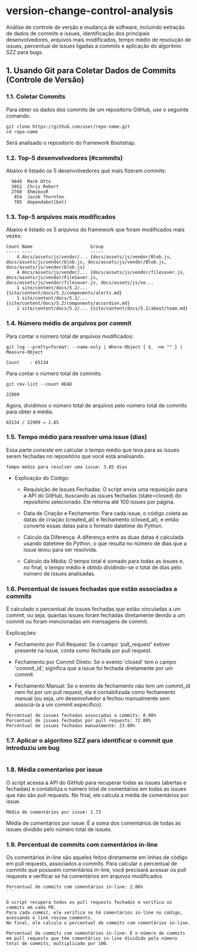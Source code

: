# version-change-control-analysis
Análise de controle de versão e mudança de software, incluindo extração de dados de commits e issues, identificação dos principais desenvolvedores, arquivos mais modificados, tempo médio de resolução de issues, percentual de issues ligadas a commits e aplicação do algoritmo SZZ para bugs.

## 1. Usando Git para Coletar Dados de Commits (Controle de Versão)

### 1.1. Coletar Commits
Para obter os dados dos commits de um repositório GitHub, use o seguinte comando:

```
git clone https://github.com/user/repo-name.git
cd repo-name

```

Será analisado o repositorio do framework Bootstrap.

### 1.2. Top-5 desenvolvedores (#commits)

Abaixo é listado os 5 desenvolvedores que mais fizeram commits:

```
  9849  Mark Otto
  3052  Chris Rebert
  2768  XhmikosR
   854  Jacob Thornton
   765  dependabot[bot]
```

### 1.3. Top-5 arquivos mais modificados 

Abaixo é listado os 5 arquivos do framework que foram modificados mais vezes:

```
Count Name                      Group
----- ----                      -----
    4 docs/assets/js/vendor/... {docs/assets/js/vendor/Blob.js, docs/assets/js/vendor/blob.js, docs/assets/js/vendor/Blob.js, docs/assets/js/vendor/blob.js}      
    4 docs/assets/js/vendor/... {docs/assets/js/vendor/filesaver.js, docs/assets/js/vendor/FileSaver.js, docs/assets/js/vendor/filesaver.js, docs/assets/js/ve... 
    1 site/content/docs/5.2/... {site/content/docs/5.2/components/alerts.md}
    1 site/content/docs/5.2/... {site/content/docs/5.2/components/accordion.md}
    1 site/content/docs/5.2/... {site/content/docs/5.2/about/team.md}
```

### 1.4. Número médio de arquivos por commit

Para contar o número total de arquivos modificados:

```
git log --pretty=format: --name-only | Where-Object { $_ -ne "" } | Measure-Object

Count    : 65134
```

Para contar o número total de commits:

```
git rev-list --count HEAD

22909
```

Agora, dividimos o número total de arquivos pelo número total de commits para obter a média.

```
65134 / 22909 = 2.85
```

### 1.5. Tempo médio para resolver uma issue (dias)

Essa parte consiste em calcular o tempo médio que leva para as issues serem fechadas no repositório que você está analisando.

```
Tempo médio para resolver uma issue: 3.85 dias
```

  - Explicação do Código:

    - Requisição de Issues Fechadas: O script envia uma requisição para a API do GitHub, buscando as issues fechadas (state=closed) do repositório selecionado. Ele retorna até 100 issues por página.

    - Data de Criação e Fechamento: Para cada issue, o código coleta as datas de criação (created_at) e fechamento (closed_at), e então converte essas datas para o formato datetime do Python.

    - Cálculo da Diferença: A diferença entre as duas datas é calculada usando datetime do Python, o que resulta no número de dias que a issue levou para ser resolvida.

    - Cálculo da Média: O tempo total é somado para todas as issues e, no final, o tempo médio é obtido dividindo-se o total de dias pelo número de issues analisadas.

### 1.6. Percentual de issues fechadas que estão associadas a commits

É calculado o percentual de issues fechadas que estão vinculadas a um commit, ou seja, quantas issues foram fechadas diretamente devido a um commit ou foram mencionadas em mensagens de commit.

Explicações:
  - Fechamento por Pull Request: Se o campo 'pull_request' estiver presente na issue, conta como fechada por pull request.

  - Fechamento por Commit Direto: Se o evento 'closed' tem o campo 'commit_id', significa que a issue foi fechada diretamente por um commit.

  - Fechamento Manual: Se o evento de fechamento não tem um commit_id nem foi por um pull request, ela é contabilizada como fechamento manual (ou seja, um desenvolvedor a fechou manualmente sem associá-la a um commit específico).

```
Percentual de issues fechadas associadas a commits: 0.00%
Percentual de issues fechadas por pull requests: 72.00%
Percentual de issues fechadas manualmente: 23.00%
```

### 1.7. Aplicar o algoritmo SZZ para identificar o commit que introduziu um bug

```

```

### 1.8. Média comentarios por issue

O script acessa a API do GitHub para recuperar todas as issues (abertas e fechadas) e contabiliza o número total de comentários em todas as issues que não são pull requests.
No final, ele calcula a média de comentários por issue.

```
Média de comentários por issue: 1.73
```

Média de comentários por issue: É a soma dos comentários de todas as issues dividido pelo número total de issues.

### 1.9. Percentual de commits com comentários in-line

Os comentários in-line são aqueles feitos diretamente em linhas de código em pull requests, associados a commits. Para calcular o percentual de commits que possuem comentários in-line, você precisará acessar os pull requests e verificar se há comentários em arquivos modificados.

````
Percentual de commits com comentários in-line: 2.86%
```

O script recupera todos os pull requests fechados e verifica os commits em cada PR.
Para cada commit, ele verifica se há comentários in-line no código, acessando o link review_comments.
No final, ele calcula o percentual de commits com comentários in-line.

Percentual de commits com comentários in-line: É o número de commits em pull requests que têm comentários in-line dividido pelo número total de commits, multiplicado por 100.
